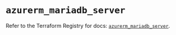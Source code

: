# `azurerm_mariadb_server`

Refer to the Terraform Registry for docs: [`azurerm_mariadb_server`](https://registry.terraform.io/providers/hashicorp/azurerm/3.95.0/docs/resources/mariadb_server).
